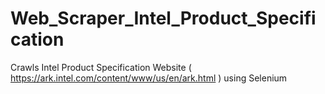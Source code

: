 # Web_Scraper_Intel_Product_Specification
Crawls Intel Product Specification Website ( https://ark.intel.com/content/www/us/en/ark.html ) using Selenium
